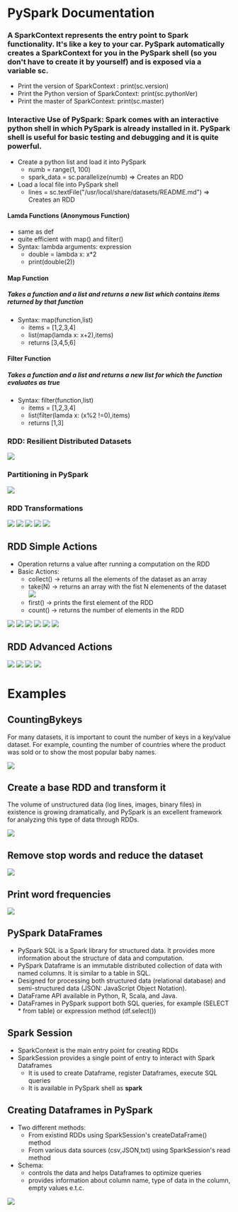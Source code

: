 # PySpark Documentation


### A SparkContext represents the entry point to Spark functionality. It's like a key to your car. PySpark automatically creates a SparkContext for you in the PySpark shell (so you don't have to create it by yourself) and is exposed via a variable sc.

* Print the version of SparkContext : print(sc.version)
* Print the Python version of SparkContext: print(sc.pythonVer)
* Print the master of SparkContext: print(sc.master)

### Interactive Use of PySpark: Spark comes with an interactive python shell in which PySpark is already installed in it. PySpark shell is useful for basic testing and debugging and it is quite powerful. 

* Create a python list and load it into PySpark
  * numb = range(1, 100)
  * spark_data = sc.parallelize(numb) => Creates an RDD
* Load a local file into PySpark shell
  * lines = sc.textFile("/usr/local/share/datasets/README.md") => Creates an RDD
  
#### Lamda Functions (Anonymous Function)

* same as def
* quite efficient with map() and filter()
* Syntax: lambda arguments: expression 
  * double = lambda x: x*2
  * print(double(2))

#### Map Function 
##### Takes a function and a list and returns a new list which contains items returned by that function 

* Syntax: map(function,list) 
  * items = [1,2,3,4]
  * list(map(lamda x: x+2),items)
  * returns [3,4,5,6]

#### Filter Function 
##### Takes a function and a list and returns a new list for which the function evaluates as true

* Syntax: filter(function,list)
  * items = [1,2,3,4]
  * list(filter(lamda x: (x%2 !=0),items)
  * returns [1,3]
  
### RDD: Resilient Distributed Datasets

![](images/RDD.png)

### Partitioning in PySpark
![](images/RDD_partitioning.png)

### RDD Transformations
![](images/RDD_transformations.png)
![](images/map_transformation.png)
![](images/filter_transformation.png)
![](images/flatMap_transformation.png)
![](images/union_transformation.png)


## RDD Simple Actions
* Operation returns a value after running a computation on the RDD
* Basic Actions:
  * collect() -> returns all the elements of the dataset as an array
  * take(N) -> returns an array with the fist N elemenents of the dataset
    ![](images/collect_take.png)
  * first() -> prints the first element of the RDD
  * count() -> returns the number of elements in the RDD


![](images/pair_RDD.png)
![](images/pair_transformations.png)
![](images/reduce_by_key.png)
![](images/sort_by_key.png)
![](images/group_by_key.png)
![](images/join.png)

## RDD Advanced Actions
![](images/saveAsTextFile.png)
![](images/actions_operations.png)
![](images/countbyKey.png)
![](images/collectAsMap.png)

# Examples
## CountingBykeys

For many datasets, it is important to count the number of keys in a key/value dataset. For example, counting the number of countries where the product was sold or to show the most popular baby names. 

![](images/ex1.png)

## Create a base RDD and transform it

The volume of unstructured data (log lines, images, binary files) in existence is growing dramatically, and PySpark is an excellent framework for analyzing this type of data through RDDs.

![](images/ex2.png)

## Remove stop words and reduce the dataset

![](images/ex3.png)

## Print word frequencies

![](images/ex4.png)

## PySpark DataFrames

* PySpark SQL is a Spark library for structured data. It provides more information about the structure of data and computation. 
* PySpark Dataframe is an immutable distributed collection of data with named columns. It is similar to a table in SQL.
* Designed for processing both structured data (relational database) and semi-structured data (JSON: JavaScript Object Notation).
* DataFrame API available in Python, R, Scala, and Java. 
* DataFrames in PySpark support both SQL queries, for example (SELECT * from table) or expression method (df.select()) 

## Spark Session 
* SparkContext is the main entry point for creating RDDs
* SparkSession provides a single point of entry to interact with Spark Dataframes
  * It is used to create Dataframe, register Dataframes, execute SQL queries
  * It is available in PySpark shell as <b>spark</b>
  
## Creating Dataframes in PySpark
* Two different methods:
  * From existind RDDs using SparkSession's createDataFrame() method
  * From various data sources (csv,JSON,txt) using SparkSession's read method
* Schema:
  * controls the data and helps Dataframes to optimize queries
  * provides information about column name, type of data in the column, empty values e.t.c.

![](images/create_dataframe_from_RDD.png)

